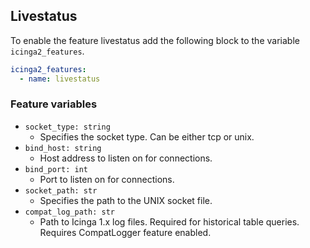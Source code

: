 ## Livestatus

To enable the feature livestatus add the following block to the variable `icinga2_features`.

```yaml
icinga2_features:
  - name: livestatus
```

### Feature variables

* `socket_type: string`
  * Specifies the socket type. Can be either tcp or unix.
* `bind_host: string`
  * Host address to listen on for connections.
* `bind_port: int`
  * Port to listen on for connections.
* `socket_path: str`
  * Specifies the path to the UNIX socket file.
* `compat_log_path: str`
  * Path to Icinga 1.x log files. Required for historical table queries. Requires CompatLogger feature enabled.
